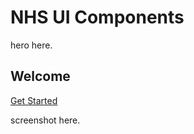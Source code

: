 # NHS UI Components

hero here.

<section class="hero nhs-fancy">
<h1>Welcome</h1>
<a href="/docs/get-started" class="nhs-btn" >Get Started</a>
</section>

screenshot here.